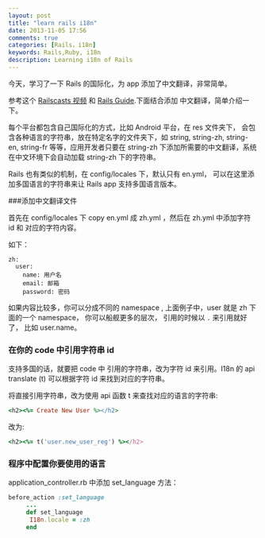 ```yaml
---
layout: post
title: "learn rails i18n"
date: 2013-11-05 17:56
comments: true
categories: [Rails，i18n]
keywords: Rails,Ruby, i18n
description: Learning i18n of Rails
---
```


今天，学习了一下 Rails 的国际化，为 app 添加了中文翻译，非常简单。

<!--more -->

参考这个 [Railscasts 视频][1] 和 [Rails Guide][2].下面结合添加 中文翻译，简单介绍一下。

每个平台都包含自己国际化的方式，比如 Android 平台，在 res 文件夹下， 会包含各种语言的字符串，放在特定名字的文件夹下，如 string, string-zh, string-en, string-fr 等等，应用开发者只要在 string-zh 下添加所需要的中文翻译，系统在中文环境下会自动加载 string-zh 下的字符串。

Rails 也有类似的机制，在 config/locales 下，默认只有 en.yml， 可以在这里添加多国语言的字符串来让 Rails app 支持多国语言版本。


###添加中文翻译文件

首先在 config/locales 下 copy en.yml 成  zh.yml ，然后在 zh.yml 中添加字符 id 和 对应的字符内容。

如下：

```
zh:
  user:
    name: 用户名
    email: 邮箱
    password: 密码
```

如果内容比较多，你可以分成不同的 namespace , 上面例子中，user 就是 zh 下面的一个 namespace， 你可以船舰更多的层次， 引用的时候以 `.` 来引用就好了， 比如 user.name。



### 在你的 code 中引用字符串 id 

支持多国的话，就要把 code 中 引用的字符串，改为字符 id 来引用。I18n 的 api  translate (t) 可以根据字符 id 来找到对应的字符串。

将直接引用字符串，改为使用 api 函数 t 来查找对应的语言的字符串:

```ruby
<h2><%= Create New User %></h2>
```

改为:

```ruby
<h2><%= t('user.new_user_reg') %></h2>

```


### 程序中配置你要使用的语言

application_controller.rb 中添加 set_language 方法：

```ruby
before_action :set_language
     ...
     def set_language
      I18n.locale = :zh
     end
```













[1]:http://railscasts.com/episodes/138-i18n?autoplay=true
[2]:http://guides.rubyonrails.org/i18n.html